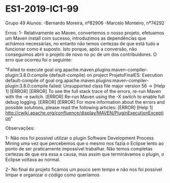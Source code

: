 # ES1-2019-IC1-99
Grupo 49
Alunos:
-Bernardo Moreira, nº82906
-Marcelo Monteiro, nº74292

Erros:
1- Relativamente ao Maven, convertemos o nosso projeto, efetuamos um Maven install com sucesso, introduzimos as dependências que achámos
necessárias, no entanto não temos certezas de que está tudo a funcionar como é suposto. Isto porque, após a conversão, não conseguimos
abrir o projeto de novo no pc de um dos contribuidores. O erro que ocorreu foi o seguinte:

"Failed to execute goal org.apache.maven.plugins:maven-compiler-plugin:3.8.0:compile (default-compile) on project ProjetoFinalES: Execution default-compile of goal org.apache.maven.plugins:maven-compiler-plugin:3.8.0:compile failed: Unsupported class file major version 56 -> [Help 1]
[ERROR] 
[ERROR] To see the full stack trace of the errors, re-run Maven with the -e switch.
[ERROR] Re-run Maven using the -X switch to enable full debug logging.
[ERROR] 
[ERROR] For more information about the errors and possible solutions, please read the following articles:
[ERROR] [Help 1] http://cwiki.apache.org/confluence/display/MAVEN/PluginExecutionException"

Observações:


1- Não nos foi possível utilizar o plugin Software Development Process Mining uma vez que percebemos que o mesmo nos fazia o Eclipse lento
ao ponto de ser praticamente impossível trabalhar. Não temos completas certezas de que era essa a causa, mas assim que terminávamos o
plugin, o Eclipse voltava ao normal.

2- No final do projeto ficámos um pouco sem tempo e não nos foi possível limpar e organizar o código como queríamos

